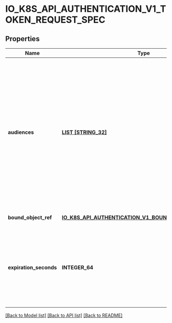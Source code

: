 # IO_K8S_API_AUTHENTICATION_V1_TOKEN_REQUEST_SPEC

## Properties
Name | Type | Description | Notes
------------ | ------------- | ------------- | -------------
**audiences** | [**LIST [STRING_32]**](STRING_32.md) | Audiences are the intendend audiences of the token. A recipient of a token must identitfy themself with an identifier in the list of audiences of the token, and otherwise should reject the token. A token issued for multiple audiences may be used to authenticate against any of the audiences listed but implies a high degree of trust between the target audiences. | [default to null]
**bound_object_ref** | [**IO_K8S_API_AUTHENTICATION_V1_BOUND_OBJECT_REFERENCE**](io.k8s.api.authentication.v1.BoundObjectReference.md) |  | [optional] [default to null]
**expiration_seconds** | **INTEGER_64** | ExpirationSeconds is the requested duration of validity of the request. The token issuer may return a token with a different validity duration so a client needs to check the &#39;expiration&#39; field in a response. | [optional] [default to null]

[[Back to Model list]](../README.md#documentation-for-models) [[Back to API list]](../README.md#documentation-for-api-endpoints) [[Back to README]](../README.md)


